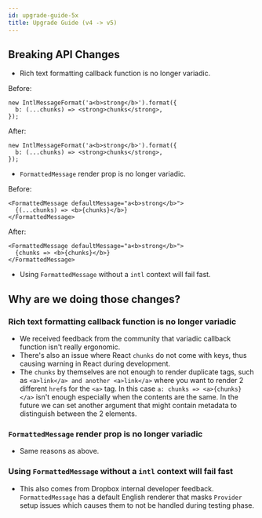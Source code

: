 ```yaml
---
id: upgrade-guide-5x
title: Upgrade Guide (v4 -> v5)
---
```


## Breaking API Changes

- Rich text formatting callback function is no longer variadic.

Before:

```tsx
new IntlMessageFormat('a<b>strong</b>').format({
  b: (...chunks) => <strong>chunks</strong>,
});
```

After:

```tsx
new IntlMessageFormat('a<b>strong</b>').format({
  b: (...chunks) => <strong>chunks</strong>,
});
```

- `FormattedMessage` render prop is no longer variadic.

Before:

```tsx
<FormattedMessage defaultMessage="a<b>strong</b>">
  {(...chunks) => <b>{chunks}</b>}
</FormattedMessage>
```

After:

```tsx
<FormattedMessage defaultMessage="a<b>strong</b>">
  {chunks => <b>{chunks}</b>}
</FormattedMessage>
```

- Using `FormattedMessage` without a `intl` context will fail fast.

## Why are we doing those changes?

### Rich text formatting callback function is no longer variadic

- We received feedback from the community that variadic callback function isn't really ergonomic.
- There's also an issue where React `chunks` do not come with keys, thus causing warning in React during development.
- The `chunks` by themselves are not enough to render duplicate tags, such as `<a>link</a> and another <a>link</a>` where you want to render 2 different `href`s for the `<a>` tag. In this case `a: chunks => <a>{chunks}</a>` isn't enough especially when the contents are the same. In the future we can set another argument that might contain metadata to distinguish between the 2 elements.

### `FormattedMessage` render prop is no longer variadic

- Same reasons as above.

### Using `FormattedMessage` without a `intl` context will fail fast

- This also comes from Dropbox internal developer feedback. `FormattedMessage` has a default English renderer that masks `Provider` setup issues which causes them to not be handled during testing phase.

